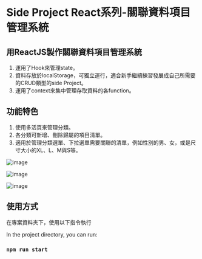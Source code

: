 # Side Project React系列-關聯資料項目管理系統

## 用ReactJS製作關聯資料項目管理系統

1. 運用了Hook來管理state。
2. 資料存放於localStorage，可獨立運行，適合新手繼續練習發展成自己所需要的CRUD類型的side Project。
3. 運用了context來集中管理存取資料的各function。

## 功能特色

1. 使用多活頁來管理分類。
2. 各分類可新增、刪除歸屬的項目清單。
3. 適用於管理分類選單、下拉選單需要關聯的清單，例如性別的男、女，或是尺寸大小的XL、L、M與S等。

![image](https://user-images.githubusercontent.com/2748761/166239060-917e486c-9113-4cec-9192-bbc45c94544e.png)

![image](https://user-images.githubusercontent.com/2748761/166237212-2b856df2-3869-4320-8123-3650f479627f.png)

![image](https://user-images.githubusercontent.com/2748761/166237283-1714fdd7-3b49-4e67-87f9-fa9c816539b8.png)

## 使用方式

在專案資料夾下，使用以下指令執行

In the project directory, you can run:

### `npm run start`
